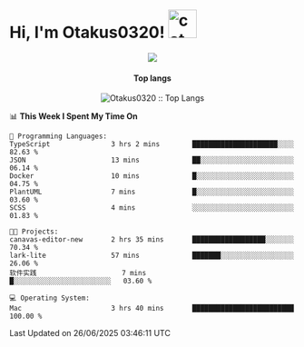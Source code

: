 <h1> Hi, I'm Otakus0320! <img src="https://media.giphy.com/media/mGcNjsfWAjY5AEZNw6/giphy.gif" width="50" alt="cat"></h1>

<p align="center"><a href="https://wakatime.com/@044d69d0-1253-4f60-96b6-5d19a0f9dde5"><img src="https://wakatime.com/badge/user/044d69d0-1253-4f60-96b6-5d19a0f9dde5.svg" /></a></p>

<h4 align="center">Top langs</h4>

<p align="center"><img src="https://github-readme-stats.vercel.app/api/top-langs/?username=Otakus0320&langs_count=10&theme=tokyonight&layout=compact&timestamp={{random_number}}" alt="Otakus0320 :: Top Langs" /></p>

<!--START_SECTION:waka-->
📊 **This Week I Spent My Time On** 

```text
💬 Programming Languages: 
TypeScript               3 hrs 2 mins        █████████████████████░░░░   82.63 % 
JSON                     13 mins             ██░░░░░░░░░░░░░░░░░░░░░░░   06.14 % 
Docker                   10 mins             █░░░░░░░░░░░░░░░░░░░░░░░░   04.75 % 
PlantUML                 7 mins              █░░░░░░░░░░░░░░░░░░░░░░░░   03.60 % 
SCSS                     4 mins              ░░░░░░░░░░░░░░░░░░░░░░░░░   01.83 % 

🐱‍💻 Projects: 
canavas-editor-new       2 hrs 35 mins       ██████████████████░░░░░░░   70.34 % 
lark-lite                57 mins             ███████░░░░░░░░░░░░░░░░░░   26.06 % 
软件实践                     7 mins              █░░░░░░░░░░░░░░░░░░░░░░░░   03.60 % 

💻 Operating System: 
Mac                      3 hrs 40 mins       █████████████████████████   100.00 % 
```


 Last Updated on 26/06/2025 03:46:11 UTC
<!--END_SECTION:waka-->
